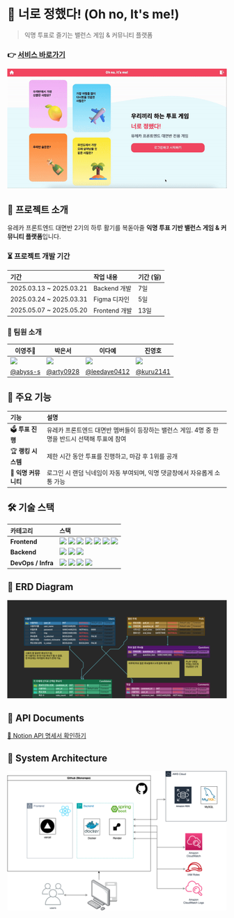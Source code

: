 # 👊 너로 정했다! (Oh no, It's me!)

> 익명 투표로 즐기는 밸런스 게임 & 커뮤니티 플랫폼

### 👉 [서비스 바로가기](https://oh-no-its-me.vercel.app/)

![main](public/readme/main.gif)

## 🚀 프로젝트 소개

유레카 프론트엔드 대면반 2기의 하루 활기를 복돋아줄 **익명 투표 기반 밸런스 게임 & 커뮤니티 플랫폼**입니다.

### ⏳ 프로젝트 개발 기간

| 기간                    | 작업 내용     | 기간 (일) |
| :---------------------- | :------------ | :-------- |
| 2025.03.13 ~ 2025.03.21 | Backend 개발  | 7일       |
| 2025.03.24 ~ 2025.03.31 | Figma 디자인  | 5일       |
| 2025.05.07 ~ 2025.05.20 | Frontend 개발 | 13일      |

### 👥 팀원 소개

| 이영주👑                                                                    | 박은서                                                                      | 이다예                                                                       | 진영호                                                                       |
| --------------------------------------------------------------------------- | --------------------------------------------------------------------------- | ---------------------------------------------------------------------------- | ---------------------------------------------------------------------------- |
| <img src="https://avatars.githubusercontent.com/u/77565980?v=4" width="96"> | <img src="https://avatars.githubusercontent.com/u/88071251?v=4" width="96"> | <img src="https://avatars.githubusercontent.com/u/138192341?v=4" width="96"> | <img src="https://avatars.githubusercontent.com/u/149752689?v=4" width="96"> |
| [@abyss-s](https://github.com/abyss-s)                                      | [@arty0928](https://github.com/arty0928)                                    | [@leedaye0412](https://github.com/leedaye0412)                               | [@kuru2141](https://github.com/kuru2141)                                     |

## 🌟 주요 기능

| 기능                 | 설명                                                                                             |
| :------------------- | :----------------------------------------------------------------------------------------------- |
| 🗳 **투표 진행**      | 유레카 프론트엔드 대면반 멤버들이 등장하는 밸런스 게임. 4명 중 한 명을 반드시 선택해 투표에 참여 |
| 🏆 **랭킹 시스템**   | 제한 시간 동안 투표를 진행하고, 마감 후 1위를 공개                                               |
| 💬 **익명 커뮤니티** | 로그인 시 랜덤 닉네임이 자동 부여되며, 익명 댓글창에서 자유롭게 소통 가능                        |

## 🛠️ 기술 스택

| 카테고리           | 스택                                                                                                                                                                                                                                                                                                                                                                                                                                                                                                                                                                                                                                                                                                                                                                                             |
| :----------------- | :----------------------------------------------------------------------------------------------------------------------------------------------------------------------------------------------------------------------------------------------------------------------------------------------------------------------------------------------------------------------------------------------------------------------------------------------------------------------------------------------------------------------------------------------------------------------------------------------------------------------------------------------------------------------------------------------------------------------------------------------------------------------------------------------- |
| **Frontend**       | <img src="https://img.shields.io/badge/React-61DAFB.svg?&style=flat-square&logo=React&logoColor=white"/> <img src="https://img.shields.io/badge/Vite-646CFF.svg?&style=flat-square&logo=Vite&logoColor=white"/> <img src="https://img.shields.io/badge/TailwindCSS-06B6D4.svg?&style=flat-square&logo=TailwindCSS&logoColor=white"/> <img src="https://img.shields.io/badge/React_Router-CA4245.svg?&style=flat-square&logo=React-Router&logoColor=white"/> <img src="https://img.shields.io/badge/Axios-5A29E4.svg?&style=flat-square&logo=Axios&logoColor=white"/> <img src="https://img.shields.io/badge/TypeScript-3178C6.svg?&style=flat-square&logo=TypeScript&logoColor=white"/> <img src="https://img.shields.io/badge/Redux-764ABC.svg?&style=flat-square&logo=Redux&logoColor=white"/> |
| **Backend**        | <img src="https://img.shields.io/badge/Spring_Boot-6DB33F.svg?&style=flat-square&logo=Spring&logoColor=white"/> <img src="https://img.shields.io/badge/MySQL-4479A1.svg?&style=flat-square&logo=MySQL&logoColor=white"/> <img src="https://img.shields.io/badge/MyBatis-2E4E4E.svg?&style=flat-square&logo=MyBatis&logoColor=white"/>                                                                                                                                                                                                                                                                                                                                                                                                                                                            |
| **DevOps / Infra** | <img src="https://img.shields.io/badge/AWS-232F3E.svg?&style=flat-square&logo=Amazon-AWS&logoColor=white"/> <img src="https://img.shields.io/badge/RDS-527FFF.svg?&style=flat-square&logo=Amazon-RDS&logoColor=white"/> <img src="https://img.shields.io/badge/Docker-2496ED.svg?&style=flat-square&logo=Docker&logoColor=white"/> <img src="https://img.shields.io/badge/Render-46E3B7.svg?&style=flat-square&logo=Render&logoColor=white"/>                                                                                                                                                                                                                                                                                                                                                    |

## 📌 ERD Diagram

![ERD 다이어그램](public/readme/erd.png)

## 📑 API Documents

[🔗 Notion API 명세서 확인하기](https://lowly-brian-a99.notion.site/1af64f2ada64805da616db17bceb4efe?v=1af64f2ada64813ba8ac000c12b30f1f)

## 📂 System Architecture

![시스템 아키텍처](public/readme/structure.png)
